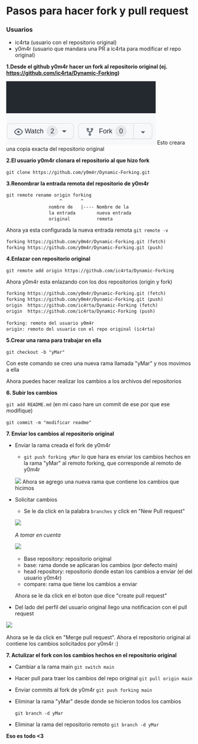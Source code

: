# Pasos para hacer fork y pull request

### Usuarios

- ic4rta (usuario con el repositorio original)
- y0m4r (usuario que mandara una PR a ic4rta para modificar el repo original)

**1.Desde el github y0m4r hacer un fork al repositorio original (ej. <https://github.com/ic4rta/Dynamic-Forking>)**

![](assets/fork.png)
Esto creara una copia exacta del repositorio original

**2.El usuario y0m4r clonara el repositorio al que hizo fork**

```git clone https://github.com/y0m4r/Dynamic-Forking.git```

**3.Renombrar la entrada remota del repositorio de y0m4r**

```
git remote rename origin forking
                    ^       ^
                nombre de   |---- Nombre de la 
                la entrada        nueva entrada
                original          remota
```

Ahora ya esta configurada la nueva entrada remota
```git remote -v```

```
forking	https://github.com/y0m4r/Dynamic-Forking.git (fetch)
forking	https://github.com/y0m4r/Dynamic-Forking.git (push)
```

**4.Enlazar con repositorio original**

```git remote add origin https://github.com/ic4rta/Dynamic-Forking```

Ahora y0m4r esta enlazando con los dos repositorios (origin y fork)

```
forking	https://github.com/y0m4r/Dynamic-Forking.git (fetch)
forking	https://github.com/y0m4r/Dynamic-Forking.git (push)
origin	https://github.com/ic4rta/Dynamic-Forking (fetch)
origin	https://github.com/ic4rta/Dynamic-Forking (push)

forking: remoto del usuario y0m4r
origin: remoto del usuario con el repo original (ic4rta)
```

**5.Crear una rama para trabajar en ella** 

```git checkout -b "yMar"```

Con este comando se creo una nueva rama llamada "yMar" y nos movimos a ella

Ahora puedes hacer realizar los cambios a los archivos del repositorios

**6. Subir los cambios**

```git add README.md``` 
(en mi caso hare un commit de ese por que ese modifique)

```git commit -m "modificar readme"```

**7. Enviar los cambios al repositorio original**

- Enviar la rama creada el fork de y0m4r
    - ```git push forking yMar``` 
    lo que hara es enviar los cambios hechos en la rama "yMar" al remoto forking, que corresponde al remoto de y0m4r

    ![](assets/remoto.png)
    Ahora se agrego una nueva rama que contiene los cambios que hicimos

- Solicitar cambios
    - Se le da click en la palabra ```branches```
    y click en "New Pull request"

    ![](assets/pull.png)

    *A tomar en cuenta*

    ![](assets/destino.png)

    - Base repository: repositorio original
    - base: rama donde se aplicaran los cambios (por defecto main)
    - head repository: repositorio donde estan los cambios a enviar (el del usuario y0m4r)
    - compare: rama que tiene los cambios a enviar

    Ahora se le da click en el boton que dice "create pull request"

- Del lado del perfil del usuario original llego una notificacion con el pull request 

![](assets/pullreq.png)

Ahora se le da click en "Merge pull request".
Ahora el repositorio original al contiene los cambios solicitados por y0m4r :)

**7. Actulizar el fork con los cambios hechos en el repositorio original**

- Cambiar a la rama main
    ```git switch main```

- Hacer pull para traer los cambios del repo original
    ```git pull origin main```

- Enviar commits al fork de y0m4r 
    ```git push forking main```

- Eliminar la rama "yMar" desde donde se hicieron todos los cambios

    ```git branch -d yMar```

- Eliminar la rama del repositorio remoto
    ```git branch -d yMar```


**Eso es todo <3**
